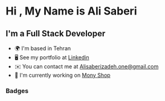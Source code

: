 Hi , My Name is Ali Saberi
===========================

I'm a Full Stack Developer
--------------------------

* 🌍  I'm based in Tehran
* 🖥️  See my portfolio at [Linkedin](http://http://www.linkedin.com/in/ali-saberizadeh-667899223/)
* ✉️  You can contact me at [Alisaberizadeh.one@gmail.com](mailto:Alisaberizadeh.one@gmail.com)
* 🚀  I'm currently working on [Mony Shop](http://https://github.com/alisaberizadeh/monyshop)

### Badges
